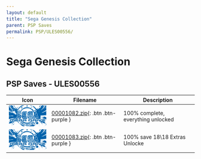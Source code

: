 ```yaml
---
layout: default
title: "Sega Genesis Collection"
parent: PSP Saves
permalink: PSP/ULES00556/
---
```

# Sega Genesis Collection

## PSP Saves - ULES00556

| Icon | Filename | Description |
|------|----------|-------------|
| ![Sega Genesis Collection](ICON0.PNG) | [00001082.zip](00001082.zip){: .btn .btn-purple } | 100% complete, everything unlocked |
| ![Sega Genesis Collection](ICON0.PNG) | [00001083.zip](00001083.zip){: .btn .btn-purple } | 100% save 18\18 Extras Unlocke |
